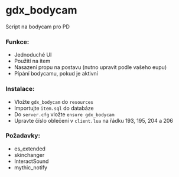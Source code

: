 # gdx_bodycam

Script na bodycam pro PD

### Funkce:
- Jednoduché UI
- Použití na item
- Nasazení propu na postavu (nutno upravit podle vašeho eupu)
- Pípání bodycamu, pokud je aktivní

### Instalace:
- Vložte `gdx_bodycam` do `resources`
- Importujte `item.sql` do databáze
- Do `server.cfg` vložte `ensure gdx_bodycam`
- Upravte číslo oblečení v `client.lua` na řádku 193, 195, 204 a 206

### Požadavky:
- es_extended
- skinchanger
- InteractSound
- mythic_notify
